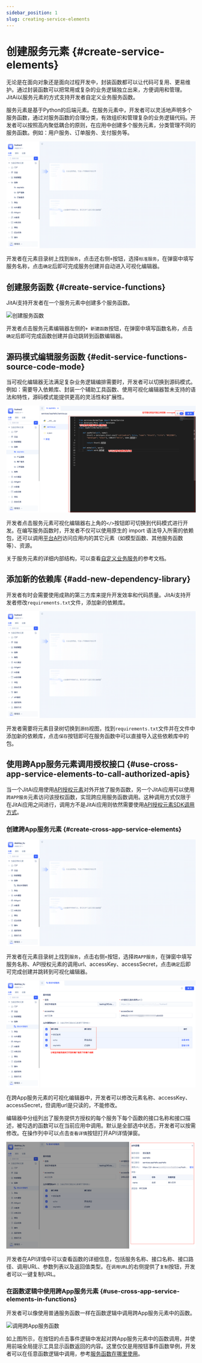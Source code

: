 ```yaml
---
sidebar_position: 1
slug: creating-service-elements
---
```


# 创建服务元素 {#create-service-elements}
无论是在面向对象还是面向过程开发中，封装函数都可以让代码可复用、更易维护。通过封装函数可以把常用或复杂的业务逻辑独立出来，方便调用和管理。JitAi以服务元素的方式支持开发者自定义业务服务函数。

服务元素是基于Python的后端元素。在服务元素中，开发者可以灵活地声明多个服务函数，通过对服务函数的合理分类，有效组织和管理复杂的业务逻辑代码。开发者可以按照高内聚低耦合的原则，在应用中创建多个服务元素，分类管理不同的服务函数。例如：用户服务、订单服务、支付服务等。

![创建标准服务元素](./img/create-standard-service-element.gif)

开发者在元素目录树上找到`服务`，点击还右侧`+`按钮，选择`标准服务`，在弹窗中填写服务名称，点击`确定`后即可完成服务创建并自动进入可视化编辑器。

## 创建服务函数 {#create-service-functions}
JitAi支持开发者在一个服务元素中创建多个服务函数。

![创建服务函数](./img/create-service-function.gif)

开发者点击服务元素编辑器左侧的`+ 新建函数`按钮，在弹窗中填写函数名称，点击`确定`后即可完成函数创建并自动跳转到函数编辑器。

## 源码模式编辑服务函数 {#edit-service-functions-source-code-mode}
当可视化编辑器无法满足复杂业务逻辑编排需要时，开发者可以切换到源码模式。例如：需要导入依赖库、封装一个辅助工具函数、使用可视化编辑器暂未支持的语法和特性，源码模式能提供更高的灵活性和扩展性。

![源码模式编辑服务函数](./img/source-code-mode-edit-service-function.png)

开发者点击服务元素可视化编辑器右上角的`</>`按钮即可切换到代码模式进行开发。在编写服务函数时，开发者不仅可以使用原生的 import 语法导入所需的依赖包，还可以调用[平台API](../../reference/runtime-platform/backend)访问应用内的其它元素（如模型函数、其他服务函数等）、资源。

关于服务元素的详细内部结构，可以查看[自定义业务服务](../../reference/framework/JitService/custom-business-service)的参考文档。

## 添加新的依赖库 {#add-new-dependency-library}
开发者有时会需要使用成熟的第三方库来提升开发效率和代码质量。JitAi支持开发者修改`requirements.txt`文件，添加新的依赖库。

![添加三方依赖库](./img/add-third-party-dependencies.gif)

开发者需要将元素目录树切换到`源码`视图，找到`requirements.txt`文件并在文件中添加新的依赖库，点击`保存`按钮即可在服务函数中可以直接导入这些依赖库中的包。

## 使用跨App服务元素调用授权接口 {#use-cross-app-service-elements-to-call-authorized-apis} 
当一个JitAi应用使用[API授权元素](../api-exposure/api-authorization)对外开放了服务函数，另一个JitAi应用可以使用`跨APP服务`元素访问该授权函数，实现跨应用服务函数调用。这种调用方式仅限于在JitAi应用之间进行，调用方不是JitAi应用则依然需要使用[API授权元素SDK调用方式](../api-exposure/using-sdk-to-call-authorized-element-apis.md)。

### 创建跨App服务元素 {#create-cross-app-service-elements}
![创建跨App服务](./img/create-cross-app-service.gif)

开发者在元素目录树上找到`服务`，点击右侧`+`按钮，选择`跨APP服务`，在弹窗中填写服务名称、API授权元素的调用url、accessKey、accessSecret，点击`确定`后即可完成创建并跳转到可视化编辑器。

![跨App服务可视化编辑器](./img/cross-app-service-visual-editor.png)

在跨App服务元素的可视化编辑器中，开发者可以修改元素名称、accessKey、accessSecret，但调用url是只读的，不能修改。

编辑器中分组列出了服务提供方授权的每个服务下每个函数的接口名称和接口描述，被勾选的函数可以在当前应用中调用。默认是全部选中状态，开发者可以按需修改。在操作列中可以点击`查看详情`按钮打开API详情弹窗。

![跨App服务函数详情](./img/cross-app-service-function-details.png)

开发者在API详情中可以查看函数的详细信息，包括服务名称、接口名称、接口路径、调用URL、参数列表以及返回值类型。在`调用URL`的右侧提供了`复制`按钮，开发者可以一键复制URL。

### 在函数逻辑中使用跨App服务元素 {#use-cross-app-service-elements-in-functions}
开发者可以像使用普通服务函数一样在函数逻辑中调用跨App服务元素中的函数。

![调用跨App服务函数](./img/call-cross-app-service-function.gif)

如上图所示，在按钮的点击事件逻辑中发起对跨App服务元素中的函数调用，并使用前端全局提示工具显示函数返回的内容。这里仅仅是用按钮事件函数举例，开发者可以在任意函数逻辑中调用，参考[服务函数在哪里使用](./service-elements-usage-scenarios#where-service-functions-are-used)。


